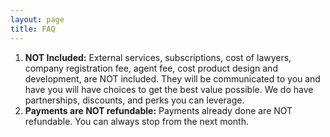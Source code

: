 ```yaml
---
layout: page
title: FAQ
---
```


1. **NOT Included:** External services, subscriptions, cost of lawyers, company registration fee, agent fee, cost product design and development, are NOT included. They will be communicated to you and have you will have choices to get the best value possible. We do have partnerships, discounts, and perks you can leverage.
2. **Payments are NOT refundable:** Payments already done are NOT refundable. You can always stop from the next month.
